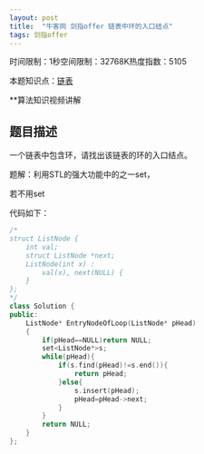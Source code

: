 ```yaml
---
layout: post
title:  "牛客网 剑指offer 链表中环的入口结点"
tags: 剑指offer
---
```

时间限制：1秒空间限制：32768K热度指数：5105

本题知识点：[链表](https://www.nowcoder.com/questionCenter?questionTypes=000100&mutiTagIds=580)

**算法知识视频讲解

## 题目描述

一个链表中包含环，请找出该链表的环的入口结点。





题解：利用STL的强大功能中的之一set，

若不用set

代码如下：

```c++
/*
struct ListNode {
    int val;
    struct ListNode *next;
    ListNode(int x) :
        val(x), next(NULL) {
    }
};
*/
class Solution {
public:
    ListNode* EntryNodeOfLoop(ListNode* pHead)
    {
        if(pHead==NULL)return NULL;
		set<ListNode*>s;
        while(pHead){
            if(s.find(pHead)!=s.end()){
                return pHead;
            }else{
                s.insert(pHead);
                pHead=pHead->next;
            }
        }
        return NULL;
    }
};
```

